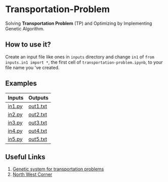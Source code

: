 # Transportation-Problem

Solving **Transportation Problem** (TP) and Optimizing by Implementing Genetic Algorithm.

## How to use it?

Create an input file like ones in `inputs` directory and change `in1` of `from inputs.in1 import *`, the first cell of `transportation-problem.ipynb`, to your file name you 've created.

## Examples

| Inputs                  | Outputs                      |
| ----------------------- | ---------------------------- |
| [in1.py](inputs/in1.py) | [out1.txt](outputs/out1.txt) |
| [in2.py](inputs/in1.py) | [out2.txt](outputs/out2.txt) |
| [in3.py](inputs/in1.py) | [out3.txt](outputs/out3.txt) |
| [in4.py](inputs/in1.py) | [out4.txt](outputs/out4.txt) |
| [in5.py](inputs/in1.py) | [out5.txt](outputs/out5.txt) |

## Useful Links

1. [Genetic system for transportation problems](https://scholarworks.umt.edu/cgi/viewcontent.cgi?article=6577&context=etd)
2. [North West Corner](https://geekrodion.com/blog/operations/corner)
